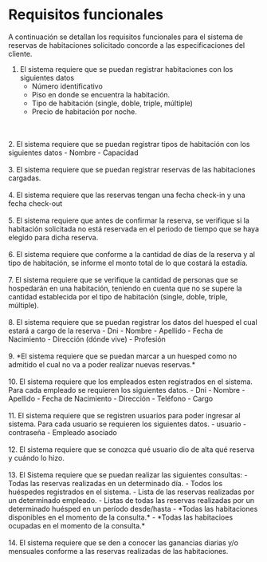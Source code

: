 # Requisitos funcionales 

A continuación se detallan los requisitos funcionales para el sistema de reservas de habitaciones solicitado concorde a las especificaciones del cliente. 

1. El sistema requiere que se puedan registrar habitaciones con los siguientes datos
    - Número identificativo 
    - Piso en donde se encuentra la habitación.
    - Tipo de habitación (single, doble, triple, múltiple)
    - Precio de habitación por noche. 
<br>
<br>
2. El sistema requiere que se puedan registrar tipos de habitación con los siguientes datos
    - Nombre
    - Capacidad 
<br>
<br>
3. El sistema requiere que se puedan registrar reservas de las habitaciones cargadas.
<br>
<br>
4. El sistema requiere que las reservas tengan una fecha check-in y una fecha check-out
<br>
<br>
5. El sistema requiere que antes de confirmar la reserva, se verifique si la habitación solicitada no está reservada en el periodo de tiempo que se haya elegido para dicha reserva.
<br>
<br>
6. El sistema requiere que conforme a la cantidad de días de la reserva y al tipo de habitación, se informe el monto total de lo que costará la estadía.
<br>
<br>
7. El sistema requiere que se verifique la cantidad de personas que se hospedarán en una habitación, teniendo en cuenta que no se supere la cantidad establecida por el tipo de habitación (single, doble, triple, múltiple).
<br>
<br>
8. El sistema requiere que se puedan registrar los datos del huesped el cual estará a cargo de la reserva
    - Dni
    - Nombre
    - Apellido
    - Fecha de Nacimiento
    - Dirección (dónde vive)
    - Profesión 
<br>
<br>
9. *El sistema requiere que se puedan marcar a un huesped como no admitido el cual no va a poder realizar nuevas reservas.*
<br>
<br>
10. El sistema requiere que los empleados esten registrados en el sistema. Para cada empleado se requieren los siguientes datos.
    - Dni
    - Nombre
    - Apellido
    - Fecha de Nacimiento
    - Dirección 
    - Teléfono
    - Cargo
<br>
<br>
11. El sistema requiere que se registren usuarios para poder ingresar al sistema. Para cada usuario se requieren los siguientes datos.
    - usuario
    - contraseña
    - Empleado asociado
<br>
<br>
12. El sistema requiere que se conozca qué usuario dio de alta qué reserva y cuándo lo hizo.
<br>
<br>
13. El Sistema requiere que se puedan realizar las siguientes consultas: 
    - Todas las reservas realizadas en un determinado día.
    - Todos los huéspedes registrados en el sistema.
    - Lista de las reservas realizadas por un determinado empleado.
    - Listas de todas las reservas realizadas por un determinado huésped en un período desde/hasta
    - *Todas las habitaciones disponibles en el momento de la consulta.*
    - *Todas las habitacioes ocupadas en el momento de la consulta.*
<br>
<br>
14. El sistema requiere que se den a conocer las ganancias diarias y/o mensuales conforme a las reservas realizadas de las habitaciones.
